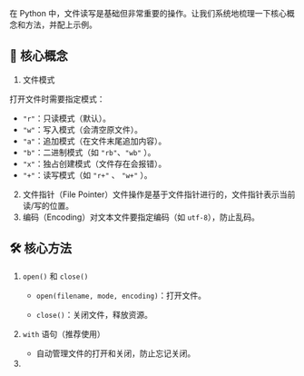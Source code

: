 在 Python 中，文件读写是基础但非常重要的操作。让我们系统地梳理一下核心概念和方法，并配上示例。

## 📝 核心概念

1. 文件模式

打开文件时需要指定模式：
   * `"r"`：只读模式（默认）。
   * `"w"`：写入模式（会清空原文件）。
   * `"a"`：追加模式（在文件末尾追加内容）。
   * `"b"`：二进制模式（如 `"rb"`、`"wb"` ）。
   * `"x"`：独占创建模式（文件存在会报错）。
   * `"+"`：读写模式（如 `"r+"` 、 `"w+"` ）。

2. 文件指针（File Pointer）文件操作是基于文件指针进行的，文件指针表示当前读/写的位置。
3. 编码（Encoding）对文本文件要指定编码（如 `utf-8`），防止乱码。

## 🛠️ 核心方法

1. `open()` 和 `close()`

   * `open(filename, mode, encoding)`：打开文件。

   * `close()`：关闭文件，释放资源。

2. `with` 语句（推荐使用）

   - 自动管理文件的打开和关闭，防止忘记关闭。

3. 